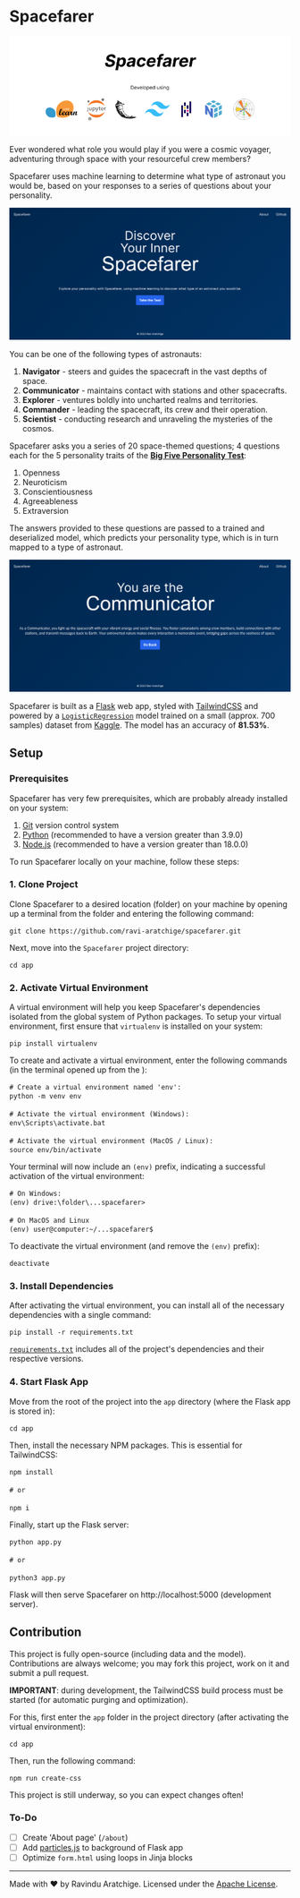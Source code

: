 # Spacefarer

<img src="./assets/banner.png">

Ever wondered what role you would play if you were a cosmic voyager, adventuring through space with your resourceful crew members?

Spacefarer uses machine learning to determine what type of astronaut you would be, based on your responses to a series of questions about your personality.

<img src="./assets/home.png">

You can be one of the following types of astronauts:

1. **Navigator** - steers and guides the spacecraft in the vast depths of space.
2. **Communicator** - maintains contact with stations and other spacecrafts.
3. **Explorer** - ventures boldly into uncharted realms and territories.
4. **Commander** - leading the spacecraft, its crew and their operation.
5. **Scientist** - conducting research and unraveling the mysteries of the cosmos.

Spacefarer asks you a series of 20 space-themed questions; 4 questions each for the 5 personality traits of the <a href="https://mettl.com/glossary/b/big-five-personality-test/#:~:text=The%20Big%20Five%20personality%20test%2C%20also%20known%20as%20the%20OCEAN,making%20the%20acronym%20%E2%80%93%20OCEAN).">**Big Five Personality Test**</a>:

1. Openness
2. Neuroticism
3. Conscientiousness
4. Agreeableness
5. Extraversion

The answers provided to these questions are passed to a trained and deserialized model, which predicts your personality type, which is in turn mapped to a type of astronaut.

<img src="./assets/result.png">

Spacefarer is built as a <a href="https://flask.palletsprojects.com">Flask</a> web app, styled with <a href="https://tailwindcss.com/">TailwindCSS</a> and powered by a <a href="https://scikit-learn.org/stable/modules/generated/sklearn.linear_model.LogisticRegression.html">`LogisticRegression`</a> model trained on a small (approx. 700 samples) dataset from <a href="https://www.kaggle.com/datasets/pavlorymarchuk/test3434">Kaggle</a>. The model has an accuracy of **81.53%**.

## Setup

### Prerequisites

Spacefarer has very few prerequisites, which are probably already installed on your system:

1. <a href="https://git-scm.com/">Git</a> version control system
2. <a href="https://www.python.org/">Python</a> (recommended to have a version greater than 3.9.0)
3. <a href="https://nodejs.org/en">Node.js</a> (recommended to have a version greater than 18.0.0)

To run Spacefarer locally on your machine, follow these steps:

### 1. Clone Project

Clone Spacefarer to a desired location (folder) on your machine by opening up a terminal from the folder and entering the following command:

```shell
git clone https://github.com/ravi-aratchige/spacefarer.git
```

Next, move into the `Spacefarer` project directory:

```shell
cd app
```

### 2. Activate Virtual Environment

A virtual environment will help you keep Spacefarer's dependencies isolated from the global system of Python packages. To setup your virtual environment, first ensure that `virtualenv` is installed on your system:

```shell
pip install virtualenv
```

To create and activate a virtual environment, enter the following commands (in the terminal opened up from the ):

```shell
# Create a virtual environment named 'env':
python -m venv env

# Activate the virtual environment (Windows):
env\Scripts\activate.bat

# Activate the virtual environment (MacOS / Linux):
source env/bin/activate
```

Your terminal will now include an `(env)` prefix, indicating a successful activation of the virtual environment:

```shell
# On Windows:
(env) drive:\folder\...spacefarer>

# On MacOS and Linux
(env) user@computer:~/...spacefarer$
```

To deactivate the virtual environment (and remove the `(env)` prefix):

```shell
deactivate
```

### 3. Install Dependencies

After activating the virtual environment, you can install all of the necessary dependencies with a single command:

```shell
pip install -r requirements.txt
```

<a href="https://github.com/ravi-aratchige/spacefarer/blob/main/requirements.txt">`requirements.txt`</a> includes all of the project's dependencies and their respective versions.

### 4. Start Flask App

Move from the root of the project into the `app` directory (where the Flask app is stored in):

```shell
cd app
```

Then, install the necessary NPM packages. This is essential for TailwindCSS:

```shell
npm install

# or

npm i
```

Finally, start up the Flask server:

```shell
python app.py

# or

python3 app.py
```

Flask will then serve Spacefarer on <a>http://localhost:5000</a> (development server).

## Contribution

This project is fully open-source (including data and the model). Contributions are always welcome; you may fork this project, work on it and submit a pull request.

**IMPORTANT**: during development, the TailwindCSS build process must be started (for automatic purging and optimization).

For this, first enter the `app` folder in the project directory (after activating the virtual environment):

```shell
cd app
```

Then, run the following command:

```shell
npm run create-css
```

This project is still underway, so you can expect changes often!

### To-Do

- [ ] Create 'About page' (`/about`)
- [ ] Add <a href="https://vincentgarreau.com/particles.js/">particles.js</a> to background of Flask app
- [ ] Optimize `form.html` using loops in Jinja blocks

---

Made with :heart: by Ravindu Aratchige. Licensed under the <a href="https://github.com/ravi-aratchige/spacefarer/blob/main/LICENSE">Apache License<a>.